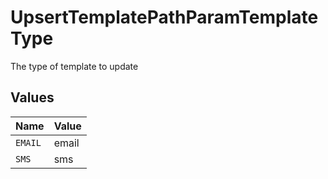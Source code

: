 # UpsertTemplatePathParamTemplateType

The type of template to update


## Values

| Name    | Value   |
| ------- | ------- |
| `EMAIL` | email   |
| `SMS`   | sms     |